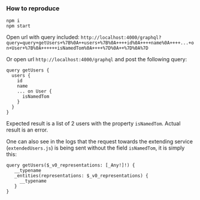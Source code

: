 ### How to reproduce

```
npm i
npm start
```

Open url with query included: `http://localhost:4000/graphql?query=query+getUsers+%7B%0A++users+%7B%0A++++id%0A++++name%0A++++...+on+User+%7B%0A++++++isNamedTom%0A++++%7D%0A++%7D%0A%7D`

Or open url `http://localhost:4000/graphql` and post the following query:
```
query getUsers {
  users {
    id
    name
    ... on User {
      isNamedTom
    }
  }
}
```
 
Expected result is a list of 2 users with the property `isNamedTom`. Actual result is an error.


One can also see in the logs that the request towards the extending service (`extendedUsers.js`)
is being sent without the field `isNamedTom`, it is simply this:

```
query getUsers($_v0_representations: [_Any!]!) {
   __typename
   _entities(representations: $_v0_representations) {
     __typename
   }
}
```

